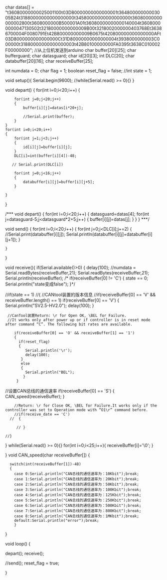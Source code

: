 char datas[] = "t36080000000025001100t03D80000000000000001t36480000000003005B24t31880000000000000000t34580000000000000000t36080000000000002800t3608000000B500001A01t36080000000000140004t36080000000047130502t32180000000000009B00t3218002000000403768Et36386700004F0080791Et42B800000000009B0675t420800000000000000AFt03D8000000000000000Ct31D80000000000000004t3938000000003C000000t31880000000000000003t42B80100000000FA0395t3638C010002F00000000";
//从上位机发送到arduino
char buffer[20][25];
char bufferguard;
char datasguard;
char id[20][3];
int DLC[20];
char databuffer[20][16];
char receiveBuffer[25];

int numdata = 0;
char flag = 1;
boolean reset_flag = false;
//int state = 1;

void setup(){
  Serial.begin(9600);
  //while(Serial.read() >= 0){}
}

void depart()
{
    for(int i=0;i<20;i++)
    {
        
        for(int j=0;j<20;j++)
        {
            buffer[i][j]=datas[i*20+j];
            
            //Serial.print(buffer);
        }
    }
    for(int i=0;i<20;i++)
    {
        for(int j=1;j<3;j++)
        {
            id[i][j]=buffer[i][j];
        }
        DLC[i]=int(buffer[i][4])-48;

       // Serial.print(DLC[i])
        
        for(int j=0;j<16;j++)
        {
            databuffer[i][j]=buffer[i][j+5];
        }
        
    }
}

/***
void depart()
{
    for(int i=0;i<20;i++)
    {
        datasguard=datas[4];
        for(int j=datasguard-5;j<datasguard*2+5;j++)
        {
            buffer[i][j]=datas[j];
        }
    }
}
***/

void send()
{
    for(int i=0;i<20;i++)
    {
        for(int j=0;j<DLC[i];j+=2)
        {
            //Serial.print(databuffer[i][j]);
            Serial.println(databuffer[i][j]+databuffer[i][j+1]);
        }
    
    }
}


void receive(){
  if(Serial.available()>0)
  {
    delay(100);
    //numdata = Serial.readBytes(receiveBuffer,21);
    Serial.readBytes(receiveBuffer,21);
    Serial.println(receiveBuffer);
   /* if(receiveBuffer[0] != 'C')
    {
      state == 0;
      Serial.println("state变成false");
      }*/

//if(state == 1)
//{
    //CANtool装置的版本信息
    //if(receiveBuffer[0] == 'V' && receiveBuffer.length() == 1) 
        if(receiveBuffer[0] == 'V') 
       {
          Serial.println("SV2.5-HV2.0");
          delay(100);
       }

     //CanTool装置Return: \r for Open OK, \BEL for Failure.
     //It works only after power up or if controller is in reset mode after command “C”. The following bit rates are available.

        if(receiveBuffer[0] == 'O' && receiveBuffer[1] == '1')
        {
          if(reset_flag)
          {
             Serial.println('\r');
             delay(100);
           }
           else
           {
             Serial.println("BEL");
            }
         }


//设置CAN总线的通信速率
        if(receiveBuffer[0] == 'S')
        {
            CAN_speed(receiveBuffer);
        }

  


        //Return: \r for Close OK, \BEL for Failure.It works only if the controller was set to Operation mode with “O1\r” command before.
        //if(receive_date == 'C')
      //  {
          
         // }

    //}  
  }
  while(Serial.read() >= 0){}
  for(int i=0;i<25;i++){
    receiveBuffer[i]='\0';
  }





  
}
void CAN_speed(char receiveBuffer[])
{

      switch(int(receiveBuffer[1])-48)
      {
        case 0:Serial.println("CAN总线的通信速率为：10Kbit");break;
        case 1:Serial.println("CAN总线的通信速率为：20Kbit");break;
        case 2:Serial.println("CAN总线的通信速率为：50Kbit");break;
        case 3:Serial.println("CAN总线的通信速率为：100Kbit");break;
        case 4:Serial.println("CAN总线的通信速率为：125Kbit");break;
        case 5:Serial.println("CAN总线的通信速率为：250Kbit");break;
        case 6:Serial.println("CAN总线的通信速率为：500Kbit");break;
        case 7:Serial.println("CAN总线的通信速率为：800Kbit");break;
        case 8:Serial.println("CAN总线的通信速率为：1MKbit");break;
        default:Serial.println("error");break;
        }
  }


void loop()
{

  depart();
  receive();
  
  //send();
  reset_flag = true;

}